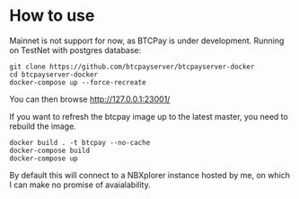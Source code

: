 # How to use

Mainnet is not support for now, as BTCPay is under development.
Running on TestNet with postgres database:

```
git clone https://github.com/btcpayserver/btcpayserver-docker
cd btcpayserver-docker
docker-compose up --force-recreate
```

You can then browse http://127.0.0.1:23001/

If you want to refresh the btcpay image up to the latest master, you need to rebuild the image.

```
docker build . -t btcpay --no-cache
docker-compose build
docker-compose up
```

By default this will connect to a NBXplorer instance hosted by me, on which I can make no promise of avaialability.

